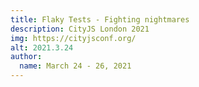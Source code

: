 ```yaml
---
title: Flaky Tests - Fighting nightmares
description: CityJS London 2021
img: https://cityjsconf.org/
alt: 2021.3.24
author:
  name: March 24 - 26, 2021
---
```

